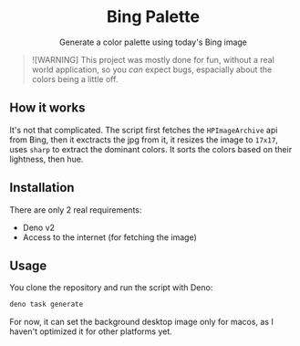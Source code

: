 <div align="center">
<h1>Bing Palette</h1>
<p>Generate a color palette using today's Bing image</p>
</div>

> ![WARNING]
> This project was mostly done for fun, without a real world application, so you
*can* expect bugs, espacially about the colors being a little off.

## How it works

It's not that complicated. The script first fetches the `HPImageArchive` api from
Bing, then it exctracts the jpg from it, it resizes the image to `17x17`, uses
`sharp` to extract the dominant colors. It sorts the colors based on their
lightness, then hue.

## Installation

There are only 2 real requirements:
- Deno v2
- Access to the internet (for fetching the image)

## Usage

You clone the repository and run the script with Deno:

```sh
deno task generate
```

For now, it can set the background desktop image only for macos, as I haven't optimized
it for other platforms yet.
